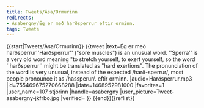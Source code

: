 ```yaml
---
title: Tweets/Ása/Ormurinn
redirects:
- Asabergny/Ég er með harðsperrur eftir orminn.
tags: Tweets
---
```


{{start|Tweets/Ása/Ormurinn}}
{{tweet
|text=Ég er með harðsperrur<ref>''Harðsperrur'' ("sore muscles") is an unusual word. ''Sperra'' is a very old word meaning "to stretch yourself, to exert yourself, so the word ''harðsperrur'' might be translated as "hard exertions". The pronunciation of the word is very unusual, instead of the expected <!--{{pron|harðspɛrʏr}}-->/harð-sperrur/, most people pronounce it as /hassperur/.</ref> eftir orminn.
|audio=Harðsperrur.mp3
|id=755469675270668288
|date=1468952981000
|favorites=1
|user_name=107 stjórinn
|handle=asabergny
|user_picture=Tweet-asabergny-jkfrbo.jpg
|verified=
}}
{{end}}{{reflist}} 

